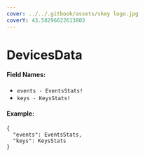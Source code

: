 ```yaml
---
cover: ../../.gitbook/assets/skey logo.jpg
coverY: 43.58296622613803
---
```


# DevicesData

#### Field Names:

* `events - EventsStats!`
* `keys - KeysStats!`

#### Example:

```
{
  "events": EventsStats,
  "keys": KeysStats
}
```
